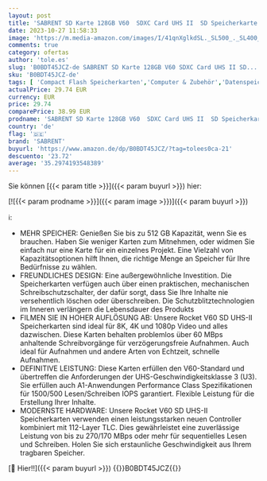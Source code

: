 ```yaml
---
layout: post
title: 'SABRENT SD Karte 128GB V60  SDXC Card UHS II  SD Speicherkarte Class 10  U3  R270MB/s W170MB/s Full HD Ultra 8K für professionelle Fotografen  Videofilmer  Vloggers  SD-TL60-128GB '
date: 2023-10-27 11:58:33
image: 'https://m.media-amazon.com/images/I/41qnXglkdSL._SL500_._SL400_.jpg'
comments: true
category: ofertas
author: 'tole.es'
slug: 'B0BDT45JCZ-de SABRENT SD Karte 128GB V60 SDXC Card UHS II SD...'
sku: 'B0BDT45JCZ-de'
tags: [ 'Compact Flash Speicherkarten','Computer & Zubehör','Datenspeicher','Externe Datenspeicher','Speicherkarten','sabrent','🇩🇪', ]
actualPrice: 29.74 EUR
currency: EUR
price: 29.74
comparePrice: 38.99 EUR
prodname: 'SABRENT SD Karte 128GB V60  SDXC Card UHS II  SD Speicherkarte Class 10  U3  R270MB/s W170MB/s Full HD Ultra 8K für professionelle Fotografen  Videofilmer  Vloggers  SD-TL60-128GB '
country: 'de'
flag: '🇩🇪'
brand: 'SABRENT'
buyurl: 'https://www.amazon.de/dp/B0BDT45JCZ/?tag=tolees0ca-21'
descuento: '23.72'
average: '35.2974193548389'
---
```


Sie können [{{< param title >}}]({{< param buyurl >}}) hier:

[![{{< param prodname >}}]({{< param image >}})]({{< param buyurl >}})

ℹ️:

- MEHR SPEICHER: Genießen Sie bis zu 512 GB Kapazität, wenn Sie es brauchen. Haben Sie weniger Karten zum Mitnehmen, oder widmen Sie einfach nur eine Karte für ein einzelnes Projekt. Eine Vielzahl von Kapazitätsoptionen hilft Ihnen, die richtige Menge an Speicher für Ihre Bedürfnisse zu wählen.
- FREUNDLICHES DESIGN: Eine außergewöhnliche Investition. Die Speicherkarten verfügen auch über einen praktischen, mechanischen Schreibschutzschalter, der dafür sorgt, dass Sie Ihre Inhalte nie versehentlich löschen oder überschreiben. Die Schutzblitztechnologien im Inneren verlängern die Lebensdauer des Produkts
- FILMEN SIE IN HOHER AUFLÖSUNG AB: Unsere Rocket V60 SD UHS-II Speicherkarten sind ideal für 8K, 4K und 1080p Video und alles dazwischen. Diese Karten behalten problemlos über 60 MBps anhaltende Schreibvorgänge für verzögerungsfreie Aufnahmen. Auch ideal für Aufnahmen und andere Arten von Echtzeit, schnelle Aufnahmen.
- DEFINITIVE LEISTUNG: Diese Karten erfüllen den V60-Standard und übertreffen die Anforderungen der UHS-Geschwindigkeitsklasse 3 (U3). Sie erfüllen auch A1-Anwendungen Performance Class Spezifikationen für 1500/500 Lesen/Schreiben IOPS garantiert. Flexible Leistung für die Erstellung Ihrer Inhalte.
- MODERNSTE HARDWARE: Unsere Rocket V60 SD UHS-II Speicherkarten verwenden einen leistungsstarken neuen Controller kombiniert mit 112-Layer TLC. Dies gewährleistet eine zuverlässige Leistung von bis zu 270/170 MBps oder mehr für sequentielles Lesen und Schreiben. Holen Sie sich erstaunliche Geschwindigkeit aus Ihrem tragbaren Speicher.

[🛒 Hier!!]({{< param buyurl >}})
{{<world>}}B0BDT45JCZ{{</world>}}
